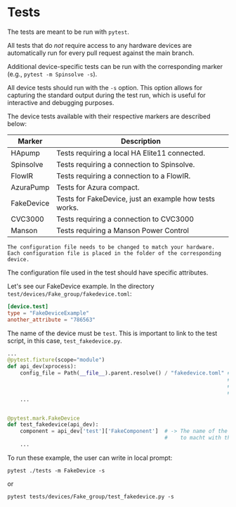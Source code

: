 # Tests

The tests are meant to be run with `pytest`.

All tests that do *not* require access to any hardware devices are automatically run for every pull request against the main branch.

Additional device-specific tests can be run with the corresponding marker (e.g., `pytest -m Spinsolve -s`).

All device tests should run with the `-s` option. This option allows for capturing the standard output during the test run, which is useful for interactive and debugging purposes.

The device tests available with their respective markers are described below:

| Marker     | Description                                            |
|------------|--------------------------------------------------------|
| HApump     | Tests requiring a local HA Elite11 connected.          |
| Spinsolve  | Tests requiring a connection to Spinsolve.             |
| FlowIR     | Tests requiring a connection to a FlowIR.              |
| AzuraPump  | Tests for Azura compact.                               |
| FakeDevice | Tests for FakeDevice, just an example how tests works. |
| CVC3000    | Tests requiring a connection to CVC3000                |
| Manson     | Tests requiring a Manson Power Control                 |


```{warning}
The configuration file needs to be changed to match your hardware.
Each configuration file is placed in the folder of the corresponding device.
```

The configuration file used in the test should have specific attributes.

Let's see our FakeDevice example. In the directory `test/devices/Fake_group/fakedevice.toml`:

```toml
[device.test]
type = "FakeDeviceExample"
another_attribute = "786563"
```

The name of the device must be `test`. This is important to link to the test script, in this case, `test_fakedevice.py`.

```python
...
@pytest.fixture(scope="module")
def api_dev(xprocess):
    config_file = Path(__file__).parent.resolve() / "fakedevice.toml" # -> The name mus
                                                                      #    corresponding with  
                                                                      #    the configuration
                                                                      #    file
    ...


@pytest.mark.FakeDevice
def test_fakedevice(api_dev):
    component = api_dev['test']['FakeComponent']  # -> The name of the device must be `test` 
                                                  #    to macht with the key name here!
    ...
```

To run these example, the user can write in local prompt:
```shell
pytest ./tests -m FakeDevice -s
```
or 
```shell
pytest tests/devices/Fake_group/test_fakedevice.py -s
```